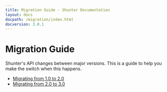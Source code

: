 ```yaml
---
title: Migration Guide - Shunter Documentation
layout: docs
docpath: /migration/index.html
docversion: 3.0.1
---
```


Migration Guide
===============

Shunter's API changes between major versions. This is a guide to help you make the switch when this happens.

- [Migrating from 1.0 to 2.0](2.0.html)
- [Migrating from 2.0 to 3.0](3.0.html)
